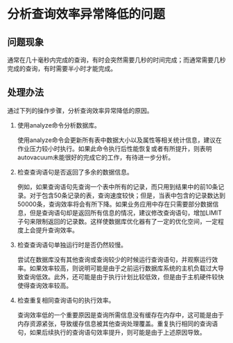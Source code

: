 # 分析查询效率异常降低的问题<a name="ZH-CN_TOPIC_0291615100"></a>

## 问题现象<a name="section6698114504"></a>

通常在几十毫秒内完成的查询，有时会突然需要几秒的时间完成；而通常需要几秒完成的查询，有时需要半小时才能完成。

## 处理办法<a name="section747619196010"></a>

通过下列的操作步骤，分析查询效率异常降低的原因。

1.  使用analyze命令分析数据库。

    使用analyze命令会更新所有表中数据大小以及属性等相关统计信息，建议在作业压力较小时执行。如果此命令执行后性能恢复或者有所提升，则表明autovacuum未能很好的完成它的工作，有待进一步分析。

2.  检查查询语句是否返回了多余的数据信息。

    例如，如果查询语句先查询一个表中所有的记录，而只用到结果中的前10条记录。对于包含50条记录的表，查询速度较快；但是，当表中包含的记录数达到50000条，查询效率将会有所下降。如果业务应用中存在只需要部分数据信息，但是查询语句却是返回所有信息的情况，建议修改查询语句，增加LIMIT子句来限制返回的记录数。这样使数据库优化器有了一定的优化空间，一定程度上会提升查询效率。

3.  检查查询语句单独运行时是否仍然较慢。

    尝试在数据库没有其他查询或查询较少的时候运行查询语句，并观察运行效率。如果效率较高，则说明可能是由于之前运行数据库系统的主机负载过大导致查询低效。此外，还可能是由于执行计划比较低效，但是由于主机硬件较快使得查询效率较高。

4.  检查重复相同查询语句的执行效率。

    查询效率低的一个重要原因是查询所需信息没有缓存在内存中，这可能是由于内存资源紧张，导致缓存信息被其他查询处理覆盖。重复执行相同的查询语句，如果后续执行的查询语句效率提升，则可能是由于上述原因导致。

